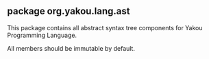 ## package org.yakou.lang.ast

This package contains all abstract syntax tree components for Yakou Programming Language.

All members should be immutable by default.